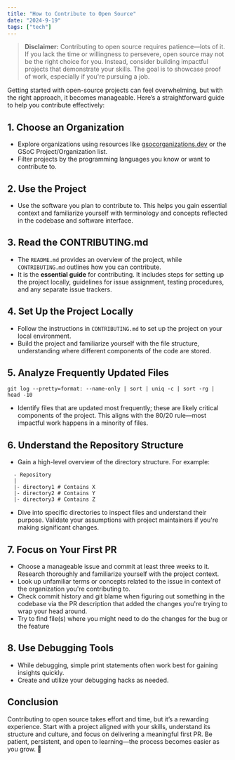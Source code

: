 ```yaml
---
title: "How to Contribute to Open Source"  
date: "2024-9-19"  
tags: ["tech"]  
---
```


> **Disclaimer:** Contributing to open source requires patience—lots of it. If you lack the time or willingness to persevere, open source may not be the right choice for you. Instead, consider building impactful projects that demonstrate your skills. The goal is to showcase proof of work, especially if you're pursuing a job.

Getting started with open-source projects can feel overwhelming, but with the right approach, it becomes manageable. Here’s a straightforward guide to help you contribute effectively:

## 1. **Choose an Organization**
- Explore organizations using resources like [gsocorganizations.dev](https://gsocorganizations.dev) or the GSoC Project/Organization list.
- Filter projects by the programming languages you know or want to contribute to.

## 2. **Use the Project**
- Use the software you plan to contribute to. This helps you gain essential context and familiarize yourself with terminology and concepts reflected in the codebase and software interface.

## 3. **Read the CONTRIBUTING.md**
- The `README.md` provides an overview of the project, while `CONTRIBUTING.md` outlines how you can contribute. 
- It is the **essential guide** for contributing. It includes steps for setting up the project locally, guidelines for issue assignment, testing procedures, and any separate issue trackers.

## 4. **Set Up the Project Locally**
- Follow the instructions in `CONTRIBUTING.md` to set up the project on your local environment.
- Build the project and familiarize yourself with the file structure, understanding where different components of the code are stored.

## 5. **Analyze Frequently Updated Files**
```
git log --pretty=format: --name-only | sort | uniq -c | sort -rg | head -10
```
- Identify files that are updated most frequently; these are likely critical components of the project. This aligns with the 80/20 rule—most impactful work happens in a minority of files.

## 6. **Understand the Repository Structure**
- Gain a high-level overview of the directory structure. For example:

```
  - Repository
  |
  |- directory1 # Contains X
  |- directory2 # Contains Y
  |- directory3 # Contains Z
```

- Dive into specific directories to inspect files and understand their purpose. Validate your assumptions with project maintainers if you're making significant changes.

## 7. **Focus on Your First PR**
- Choose a manageable issue and commit at least three weeks to it. Research thoroughly and familiarize yourself with the project context.
- Look up unfamiliar terms or concepts related to the issue in context of the organization you're contributing to.
- Check commit history and git blame when figuring out something in the codebase via the PR description that added the changes you're trying to wrap your head around. 
- Try to find file(s) where you might need to do the changes for the bug or the feature

## 8. **Use Debugging Tools**
- While debugging, simple print statements often work best for gaining insights quickly.
- Create and utilize your debugging hacks as needed.

## Conclusion
Contributing to open source takes effort and time, but it’s a rewarding experience. Start with a project aligned with your skills, understand its structure and culture, and focus on delivering a meaningful first PR. Be patient, persistent, and open to learning—the process becomes easier as you grow. 🚀
